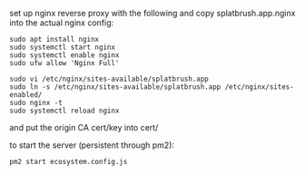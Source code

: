 set up nginx reverse proxy with the following and copy splatbrush.app.nginx into the actual nginx config:

    sudo apt install nginx
    sudo systemctl start nginx
    sudo systemctl enable nginx
    sudo ufw allow 'Nginx Full'

    sudo vi /etc/nginx/sites-available/splatbrush.app
    sudo ln -s /etc/nginx/sites-available/splatbrush.app /etc/nginx/sites-enabled/
    sudo nginx -t
    sudo systemctl reload nginx

and put the origin CA cert/key into cert/


to start the server (persistent through pm2):

    pm2 start ecosystem.config.js
